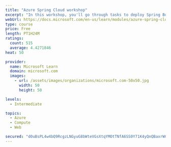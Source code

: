 ```yaml
---
title: "Azure Spring Cloud workshop"
excerpt: "In this workshop, you'll go through tasks to deploy Spring Boot microservices to Azure Spring Cloud (ASC)."
webUrl: https://docs.microsoft.com/en-us/learn/modules/azure-spring-cloud-workshop/
type: course
price: Free
length: PT1H24M
ratings:
  count: 515
  average: 4.4271846
heat: 50

provider:
  name: Microsoft Learn
  domain: microsoft.com
  images:
    - url: /assets/images/organizations/microsoft.com-50x50.jpg
      width: 50
      height: 50

levels:
  - Intermediate

topics:
  - Azure
  - Compute
  - Web

secured: "d0uBsPL4w4bQ9RcgzLNGyuG8bWteVGsXtqYMOtTNfA6SS0Y71K4yQnQBaxrWCiVVjPeIMtIzxPD4VrJCEiRcQbpRviQGG3sehD8khFJaeUTpWam6CicQDNDw9fQC7zcf+0f/edTcB3lkrpoTD2qJoJVzpOIpn8dwpYqjFxCPEmgwd5TCayAvPuBIpCtzpYyJABMJ7pdEsKdD7I1Fc8jp/4D+iBmAaBSNoT4zi3h+OoeEuhCrq/PPh4zuEzE35euKH1ECjZ042kc+mD+PZaxZ7ovUxf3KJKZYAlxstjaRe3JaawmUowLM88NDlBlMClJ5az/Oc+06hLDRsPO9WFB67TsTT6A8VdnXOvXqciX1KtyhjTp32L0TT7akN57LveEYf8rOEh/W+UGhHdGc1JX0M+AG18rGjWuh7euzTbRITns=;2hJJdsYhwa7bUMbRJFVjyg=="
---
```


